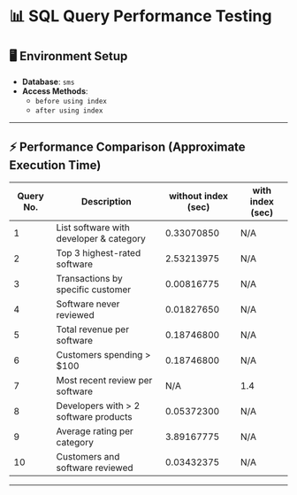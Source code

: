 # 📊 SQL Query Performance Testing

## 🖥️ Environment Setup

- **Database**: `sms`
- **Access Methods**:
  - `before using index`
  - `after using index`

---

## ⚡ Performance Comparison (Approximate Execution Time)

| Query No. | Description                                | without index (sec)| with index (sec) |
|-----------|--------------------------------------------|------------------|-------------|
| 1         | List software with developer & category    | 0.33070850             |N/A        |
| 2         | Top 3 highest-rated software               | 2.53213975            | N/A        |
| 3         | Transactions by specific customer          | 0.00816775            | N/A        |
| 4         | Software never reviewed                    | 0.01827650            | N/A         |
| 5         | Total revenue per software                 | 0.18746800            | N/A        |
| 6         | Customers spending > $100                  | 0.18746800            | N/A        |
| 7         | Most recent review per software            | N/A           | 1.4         |
| 8         | Developers with > 2 software products      | 0.05372300             |N/A       |
| 9         | Average rating per category                | 3.89167775         | N/A          |
| 10        | Customers and software reviewed            | 0.03432375             |N/A        |

---
